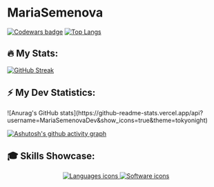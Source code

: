 # MariaSemenova
<!-- Codewars badge -->
[![Codewars badge](https://www.codewars.com/users/Maria-Semenova/badges/large)](https://www.codewars.com/users/Maria-Semenova)
  [![Top Langs](https://github-readme-stats.vercel.app/api/top-langs/?username=MariaSemenovaDev&layout=compact)](https://github.com/anuraghazra/github-readme-stats)

<!-- GitHub stats with streak-->
## :fire: My Stats:
[![GitHub Streak](https://github-readme-streak-stats.herokuapp.com?user=MariaSemenovaDev&theme=tokyonight)](https://git.io/streak-stats)

<!-- GitHub stats -->
## :zap: My Dev Statistics:
<p>
  ![Anurag's GitHub stats](https://github-readme-stats.vercel.app/api?username=MariaSemenovaDev&show_icons=true&theme=tokyonight)
</p>

<!-- Activity Graph -->

[![Ashutosh's github activity graph](https://github-readme-activity-graph.vercel.app/graph?username=MariaSemenovaDev&theme=react-dark)](https://github.com/ashutosh00710/github-readme-activity-graph)

<!-- Skills -->
## :mortar_board: Skills Showcase:
<div align='center'>
    <a href='http://skillicons.dev'>
        <img src='http://skillicons.dev/icons?i=html,css,js,ts,react,angular,styledcomponents,sass,less,d3' alt='Languages icons'/>
        <img src='http://skillicons.dev/icons?i=vscode,webstorm,git,github,stackoverflow,figma,bootstrap,npm,yarn,pnpm,vite,vue,nodejs' alt='Software icons'/>
    </a>
</div>

<!--
<div style="display: flex; gap: 5px;">
    <img src="https://img.shields.io/badge/-HTML-E34F26?style=flat-square&logo=html5&logoColor=white" style="height: 30px; object-fit: cover; filter: brightness(70%);" alt="HTML">
    <img src="https://img.shields.io/badge/-CSS-1572B6?style=flat-square&logo=css3&logoColor=white" style="height: 30px; object-fit: cover; filter: brightness(70%);" alt="CSS">
    <img src="https://img.shields.io/badge/-JavaScript-F7DF1E?style=flat-square&logo=javascript&logoColor=black" style="height: 30px; object-fit: cover; filter: brightness(70%);" alt="JavaScript">
    <img src="https://img.shields.io/badge/-React-61DAFB?style=flat-square&logo=react&logoColor=black" style="height: 30px; object-fit: cover; filter: brightness(70%);" alt="React">
    <img src="https://img.shields.io/badge/-Angular-DD0031?style=flat-square&logo=angular&logoColor=white" style="height: 30px; object-fit: cover; filter: brightness(70%);" alt="Angular">
    <img src="https://img.shields.io/badge/-Sass-CC6699?style=flat-square&logo=sass&logoColor=white" style="height: 30px; object-fit: cover; filter: brightness(70%);" alt="Sass">
    <img src="https://img.shields.io/badge/-TypeScript-007ACC?style=flat-square&logo=typescript&logoColor=white" style="height: 30px; object-fit: cover; filter: brightness(70%);" alt="TypeScript">
    <img src="https://img.shields.io/badge/-Bootstrap-563D7C?style=flat-square&logo=bootstrap&logoColor=white" style="height: 30px; object-fit: cover; filter: brightness(70%);" alt="Bootstrap">
</div>
-->
